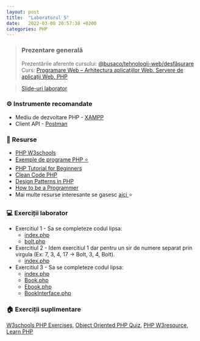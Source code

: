 ```yaml
---
layout: post
title:  "Laboratorul 5"
date:   2022-03-08 20:57:38 +0200
categories: PHP
---
```


> ### ️Prezentare generală
> Prezentările aferente cursului: <a href="https://profs.info.uaic.ro/~busaco/teach/courses/web/web-film.html" target="_blank">@busaco/tehnologii-web/desfășurare </a> \
> Curs: <a href="https://profs.info.uaic.ro/~busaco/teach/courses/web/presentations/web05DezvoltareaAplicatiilorWeb-PHP.pdf" target="_blank">Programare Web – Arhitectura aplicaţiilor Web. Servere de aplicaţii Web. PHP </a> 

<blockquote class="slides">
    <a href="https://docs.google.com/presentation/d/e/2PACX-1vTDNa4MoaNzcNzXEtvU1yO3GzHa8wDLvKE83jmUEPvdLl5t7_SYFnibRscNE6F3S_4Vb2ztc7jYIRmx/pub?start=false&loop=false&delayms=3000" class="slides-link">Slide-uri laborator</a>
</blockquote>

### ⚙️ Instrumente recomandate
- Mediu de dezvoltare PHP - <a href="https://www.apachefriends.org/ro/index.html" target="_blank">XAMPP</a>
- Client API - <a href="https://www.postman.com/" target="_blank">Postman</a>

### 📖 Resurse
- <a href="https://www.w3schools.com/php/"> PHP W3schools</a>
- <a href="https://profs.info.uaic.ro/~busaco/teach/courses/web/demos/php/php.zip" target="_blank">Exemple de programe PHP ⭐</a>
- <a href="https://www.guru99.com/php-tutorials.html" target="_blank">  PHP Tutorial for Beginners </a>
- <a href="https://github.com/jupeter/clean-code-php#readme"> Clean Code PHP </a>
- <a href="https://refactoring.guru/design-patterns/php" target="_blank">Design Patterns in PHP</a>
- <a href="https://braydie.gitbooks.io/how-to-be-a-programmer/content/en/">How to be a Programmer</a>
- Mai multe resurse interesante se gasesc   <a href="https://profs.info.uaic.ro/~busaco/teach/courses/web/web-film.html" target="_blank">aici </a> ⭐


### 💻 Exerciții laborator
- <span>Exercitiul 1 - Sa se completeze codul lipsa: </span>
    - <a href="https://raw.githubusercontent.com/victorvlad19/web/master/_posts/code/5/1/index.php" target="_blank">index.php</a>
    - <a href="https://raw.githubusercontent.com/victorvlad19/web/master/_posts/code/5/1/bolt.php" target="_blank">bolt.php</a>
- <span>Exercitiul 2 - Idem exercitiul 1 dar pentru un sir de numere separat prin virgula (Ex: 7, 3, 4, 17 -> Bolt, 3, 4, Bolt). </span>
    - <a href="https://raw.githubusercontent.com/victorvlad19/web/master/_posts/code/5/2/index.php" target="_blank">index.php</a>
- <span>Exercitiul 3 - Sa se completeze codul lipsa: </span>
  - <a href="https://raw.githubusercontent.com/victorvlad19/web/master/_posts/code/5/3/index.php" target="_blank">index.php</a>
  - <a href="https://raw.githubusercontent.com/victorvlad19/web/master/_posts/code/5/3/Book.php" target="_blank">Book.php</a>
  - <a href="https://raw.githubusercontent.com/victorvlad19/web/master/_posts/code/5/3/Ebook.php" target="_blank">Ebook.php</a>
  - <a href="https://raw.githubusercontent.com/victorvlad19/web/master/_posts/code/5/3/BookInterface.php" target="_blank">BookInterface.php</a>

### 🏠 Exerciții suplimentare
<a href="https://www.w3schools.com/php/exercise.asp" target="_blank">W3schools PHP Exercises</a>,
<a href="https://phpenthusiast.com/object-oriented-php-tutorials/practice" target="_blank">Object Oriented PHP Quiz</a>,
<a href="https://www.w3resource.com/php-exercises/php-class-exercises.php" target="_blank">PHP W3resource</a>,
<a href="https://www.learn-php.org" target="_blank">Learn PHP </a>